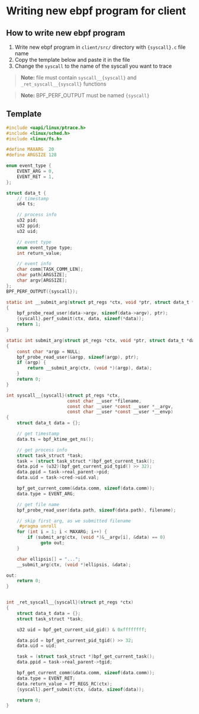 # Writing new ebpf program for client


## How to write new ebpf program
1. Write new ebpf program in ``client/src/`` directory with ``{syscall}.c`` file name
2. Copy the template below and paste it in the file
3. Change the ``syscall`` to the name of the syscall you want to trace

> **Note:** file must contain ``syscall__{syscall}`` and ``_ret_syscall__{syscall}`` functions

> **Note:** BPF_PERF_OUTPUT must be named ``{syscall}``

## Template
```c
#include <uapi/linux/ptrace.h>
#include <linux/sched.h>
#include <linux/fs.h>

#define MAXARG  20
#define ARGSIZE 128

enum event_type {
    EVENT_ARG = 0,
    EVENT_RET = 1,
};

struct data_t {
    // timestamp
    u64 ts;

    // process info
    u32 pid;
    u32 ppid;
    u32 uid;

    // event type
    enum event_type type;
    int return_value;

    // event info
    char comm[TASK_COMM_LEN];
    char path[ARGSIZE];
    char argv[ARGSIZE];
};
BPF_PERF_OUTPUT({syscall});

static int __submit_arg(struct pt_regs *ctx, void *ptr, struct data_t *data)
{
    bpf_probe_read_user(data->argv, sizeof(data->argv), ptr);
    {syscall}.perf_submit(ctx, data, sizeof(*data));
    return 1;
}

static int submit_arg(struct pt_regs *ctx, void *ptr, struct data_t *data)
{
    const char *argp = NULL;
    bpf_probe_read_user(&argp, sizeof(argp), ptr);
    if (argp) {
        return __submit_arg(ctx, (void *)(argp), data);
    }
    return 0;
}

int syscall__{syscall}(struct pt_regs *ctx,
                       const char __user *filename,
                       const char __user *const __user *__argv,
                       const char __user *const __user *__envp)
{
    struct data_t data = {};

    // get timestamp
    data.ts = bpf_ktime_get_ns();

    // get process info
    struct task_struct *task;
    task = (struct task_struct *)bpf_get_current_task();
    data.pid = (u32)(bpf_get_current_pid_tgid() >> 32);
    data.ppid = task->real_parent->pid;
    data.uid = task->cred->uid.val;

    bpf_get_current_comm(&data.comm, sizeof(data.comm));
    data.type = EVENT_ARG;

    // get file name
    bpf_probe_read_user(data.path, sizeof(data.path), filename);

    // skip first arg, as we submitted filename
     #pragma unroll
    for (int i = 1; i < MAXARG; i++) {
        if (submit_arg(ctx, (void *)&__argv[i], &data) == 0)
             goto out;
    }

    char ellipsis[] = "...";
    __submit_arg(ctx, (void *)ellipsis, &data);

out:
    return 0;
}


int _ret_syscall__{syscall}(struct pt_regs *ctx)
{
    struct data_t data = {};
    struct task_struct *task;

    u32 uid = bpf_get_current_uid_gid() & 0xffffffff;

    data.pid = bpf_get_current_pid_tgid() >> 32;
    data.uid = uid;

    task = (struct task_struct *)bpf_get_current_task();
    data.ppid = task->real_parent->tgid;

    bpf_get_current_comm(&data.comm, sizeof(data.comm));
    data.type = EVENT_RET;
    data.return_value = PT_REGS_RC(ctx);
    {syscall}.perf_submit(ctx, &data, sizeof(data));

    return 0;
}
```